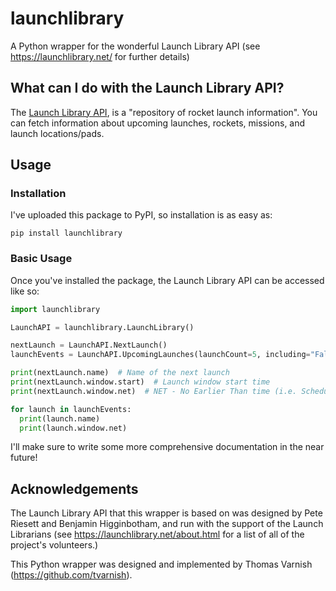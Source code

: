# launchlibrary
A Python wrapper for the wonderful Launch Library API (see https://launchlibrary.net/ for further details)

## What can I do with the Launch Library API?
The [Launch Library API](https://launchlibrary.net/), is a "repository of rocket launch information". You can fetch information about upcoming launches, rockets, missions, and launch locations/pads.

## Usage
### Installation
I've uploaded this package to PyPI, so installation is as easy as:

```
pip install launchlibrary
```

### Basic Usage
Once you've installed the package, the Launch Library API can be accessed like so:

```python
import launchlibrary

LaunchAPI = launchlibrary.LaunchLibrary()

nextLaunch = LaunchAPI.NextLaunch()
launchEvents = LaunchAPI.UpcomingLaunches(launchCount=5, including="Falcon")

print(nextLaunch.name)  # Name of the next launch
print(nextLaunch.window.start)  # Launch window start time
print(nextLaunch.window.net)  # NET - No Earlier Than time (i.e. Scheduled launch time)

for launch in launchEvents:
  print(launch.name)
  print(launch.window.net)
```

I'll make sure to write some more comprehensive documentation in the near future!

## Acknowledgements
The Launch Library API that this wrapper is based on was designed by Pete Riesett and Benjamin Higginbotham, and run with the support of the Launch Librarians (see https://launchlibrary.net/about.html for a list of all of the project's volunteers.)

This Python wrapper was designed and implemented by Thomas Varnish (https://github.com/tvarnish).
